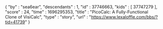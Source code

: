 {
  "by" : "sea6ear",
  "descendants" : 1,
  "id" : 37746663,
  "kids" : [ 37747279 ],
  "score" : 24,
  "time" : 1696295353,
  "title" : "PicoCalc: A Fully-Functional Clone of VisiCalc",
  "type" : "story",
  "url" : "https://www.lexaloffle.com/bbs/?tid=41739"
}

